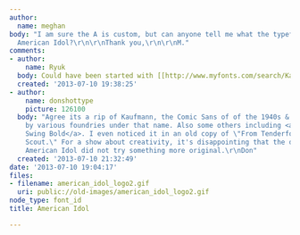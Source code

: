 ```yaml
---
author:
  name: meghan
body: "I am sure the A is custom, but can anyone tell me what the typeface is for
  American Idol?\r\n\r\nThank you,\r\n\r\nM."
comments:
- author:
    name: Ryuk
  body: Could have been started with [[http://www.myfonts.com/search/Kaufmann|Kaufmann]].
  created: '2013-07-10 19:38:25'
- author:
    name: donshottype
    picture: 126100
  body: "Agree its a rip of Kaufmann, the Comic Sans of of the 1940s & 1950s. Published
    by various foundries under that name. Also some others including <a href=\"http://www.myfonts.com/fonts/lanston/ltc-swing-bold/\">LTC
    Swing Bold</a>. I even noticed it in an old copy of \"From Tenderfoot to King's
    Scout.\" For a show about creativity, it's disappointing that the designers at
    American Idol did not try something more original.\r\nDon"
  created: '2013-07-10 21:32:49'
date: '2013-07-10 19:04:17'
files:
- filename: american_idol_logo2.gif
  uri: public://old-images/american_idol_logo2.gif
node_type: font_id
title: American Idol

---
```

